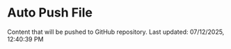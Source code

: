 # Auto Push File

Content that will be pushed to GitHub repository.
Last updated: 07/12/2025, 12:40:39 PM